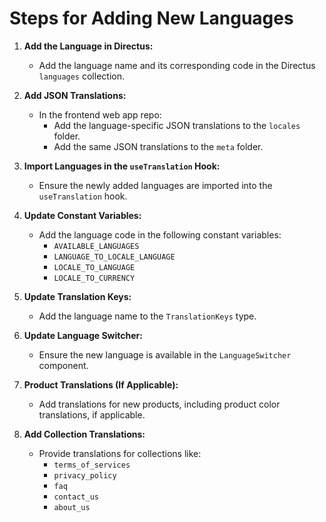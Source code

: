 # Steps for Adding New Languages

1. **Add the Language in Directus:**

   - Add the language name and its corresponding code in the Directus `languages` collection.

2. **Add JSON Translations:**

   - In the frontend web app repo:
     - Add the language-specific JSON translations to the `locales` folder.
     - Add the same JSON translations to the `meta` folder.

3. **Import Languages in the `useTranslation` Hook:**

   - Ensure the newly added languages are imported into the `useTranslation` hook.

4. **Update Constant Variables:**

   - Add the language code in the following constant variables:
     - `AVAILABLE_LANGUAGES`
     - `LANGUAGE_TO_LOCALE_LANGUAGE`
     - `LOCALE_TO_LANGUAGE`
     - `LOCALE_TO_CURRENCY`

5. **Update Translation Keys:**

   - Add the language name to the `TranslationKeys` type.

6. **Update Language Switcher:**

   - Ensure the new language is available in the `LanguageSwitcher` component.

7. **Product Translations (If Applicable):**

   - Add translations for new products, including product color translations, if applicable.

8. **Add Collection Translations:**
   - Provide translations for collections like:
     - `terms_of_services`
     - `privacy_policy`
     - `faq`
     - `contact_us`
     - `about_us`
